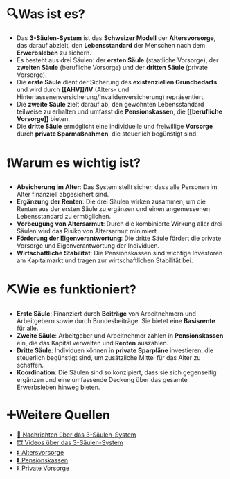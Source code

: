 # 🔍Was ist es?
- Das **3-Säulen-System** ist das **Schweizer Modell** der **Altersvorsorge**, das darauf abzielt, den **Lebensstandard** der Menschen nach dem **Erwerbsleben** zu sichern.
- Es besteht aus drei Säulen: der **ersten Säule** (staatliche Vorsorge), der **zweiten Säule** (berufliche Vorsorge) und der **dritten Säule** (private Vorsorge).
- Die **erste Säule** dient der Sicherung des **existenziellen Grundbedarfs** und wird durch **[[AHV]]/IV** (Alters- und Hinterlassenenversicherung/Invalidenversicherung) repräsentiert.
- Die **zweite Säule** zielt darauf ab, den gewohnten Lebensstandard teilweise zu erhalten und umfasst die **Pensionskassen**, die **[[berufliche Vorsorge]]** bieten.
- Die **dritte Säule** ermöglicht eine individuelle und freiwillige **Vorsorge** durch **private Sparmaßnahmen**, die steuerlich begünstigt sind.

# ❗Warum es wichtig ist?
- **Absicherung im Alter**: Das System stellt sicher, dass alle Personen im Alter finanziell abgesichert sind.
- **Ergänzung der Renten**: Die drei Säulen wirken zusammen, um die Renten aus der ersten Säule zu ergänzen und einen angemessenen Lebensstandard zu ermöglichen.
- **Vorbeugung von Altersarmut**: Durch die kombinierte Wirkung aller drei Säulen wird das Risiko von Altersarmut minimiert.
- **Förderung der Eigenverantwortung**: Die dritte Säule fördert die private Vorsorge und Eigenverantwortung der Individuen.
- **Wirtschaftliche Stabilität**: Die Pensionskassen sind wichtige Investoren am Kapitalmarkt und tragen zur wirtschaftlichen Stabilität bei.

# ⛏Wie es funktioniert?
- **Erste Säule**: Finanziert durch **Beiträge** von Arbeitnehmern und Arbeitgebern sowie durch Bundesbeiträge. Sie bietet eine **Basisrente** für alle.
- **Zweite Säule**: Arbeitgeber und Arbeitnehmer zahlen in **Pensionskassen** ein, die das Kapital verwalten und **Renten** auszahlen.
- **Dritte Säule**: Individuen können in **private Sparpläne** investieren, die steuerlich begünstigt sind, um zusätzliche Mittel für das Alter zu schaffen.
- **Koordination**: Die Säulen sind so konzipiert, dass sie sich gegenseitig ergänzen und eine umfassende Deckung über das gesamte Erwerbsleben hinweg bieten.

# ➕Weitere Quellen
- [📄 Nachrichten über das 3-Säulen-System](https://www.google.ch/search?q=3-Säulen-System+Schweiz&tbm=nws)
- [🎞 Videos über das 3-Säulen-System](https://www.google.ch/search?q=3-Säulen-System+Schweiz&tbm=vid)
- [⏬ Altersvorsorge](https://www.google.ch/search?q=Altersvorsorge)
- [⏬ Pensionskassen](https://www.google.ch/search?q=Pensionskassen)
- [⏬ Private Vorsorge](https://www.google.ch/search?q=Private+Vorsorge)